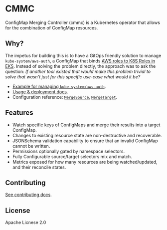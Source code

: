 # CMMC

ConfigMap Merging Controller (cmmc) is a Kubernetes operator that allows for the combination
of ConfigMap resources.

## Why?

The impetus for building this is to have a GitOps friendly solution to manage
`kube-system/aws-auth`, a ConfigMap that binds [AWS roles to K8S Roles in EKS][1].
Instead of solving the problem directly, the approach was to ask the question:
_If another tool existed that would make this problem trivial to solve that wasn't
just for this specific use-case what would it be?_

- [Example for managing `kube-system/aws-auth`](/example/aws-auth).
- [Usage & deployment docs](/usage).
- Configuration reference: [`MergeSource`](/resources/mergesource), [`MergeTarget`](/resources/mergetarget).

## Features

- Watch specific keys of ConfigMaps and merge their results into a target ConfigMap.
- Changes to existing resource state are non-destructive and recoverable.
- JSONSchema validation capability to ensure that an invalid ConfigMap cannot be written.
- Permissions optionally gated by namespace selectors.
- Fully Configurable source/target selectors mix and match.
- Metrics exposed for how many resources are being watched/updated, and their reconcile states.

## Contributing

[See contributing docs](/contributing).

## License

Apache Licnese 2.0

[1]: https://docs.aws.amazon.com/eks/latest/userguide/add-user-role.html

